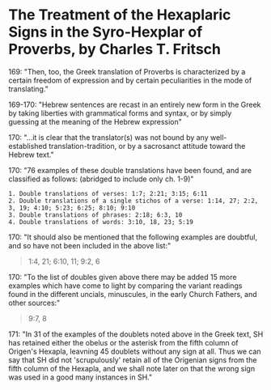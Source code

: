 # The Treatment of the Hexaplaric Signs in the Syro-Hexplar of Proverbs, by Charles T. Fritsch

169: "Then, too, the Greek translation of Proverbs is characterized by a certain freedom of expression and by certain peculiarities in the mode of translating."

169-170: "Hebrew sentences are recast in an entirely new form in the Greek by taking liberties with grammatical forms and syntax, or by simply guessing at the meaning of the Hebrew expression"

170: "...it is clear that the translator(s) was not bound by any well-established translation-tradition, or by a sacrosanct attitude toward the Hebrew text."

170: "76 examples of these double translations have been found, and are classified as follows: (abridged to include only ch. 1-9)"
```
1. Double translations of verses: 1:7; 2:21; 3:15; 6:11
2. Double translations of a single stichos of a verse: 1:14, 27; 2:2, 3, 19; 4:10; 5:23; 6:25; 8:10; 9:10
3. Double translations of phrases: 2:18; 6:3, 10
4. Double translations of words: 3:10, 18, 23; 5:19
```
170: "It should also be mentioned that the following examples are doubtful, and so have not been included in the above list:"
> 1:4, 21; 6:10, 11; 9:2, 6

170: "To the list of doubles given above there may be added 15 more examples which have come to light by comparing the variant readings found in the different uncials, minuscules, in the early Church Fathers, and other sources:"
> 9:7, 8

171: "In 31 of the examples of the doublets noted above in the Greek text, SH has retained either the obelus or the asterisk from the fifth column of Origen's Hexapla, leavning 45 doublets without any sign at all. Thus we can say that SH did not 'scrupulously' retain all of the Origenian signs from the fifth column of the Hexapla, and we shall note later on that the wrong sign was used in a good many instances in SH."


